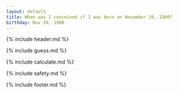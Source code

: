 ```yaml
---
layout: default
title: When was I conceived if I was born on November 20, 1900?
birthday: Nov 20, 1900
---
```


{% include header.md %}

{% include guess.md %}

{% include calculate.md %}

{% include safety.md %}

{% include footer.md %}



